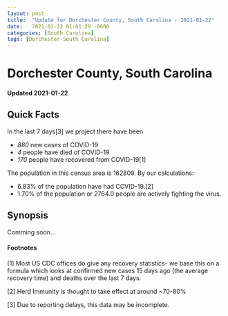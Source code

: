 ```yaml
---
layout: post
title:  "Update for Dorchester County, South Carolina - 2021-01-22"
date:   2021-01-22 01:01:29 -0600
categories: [South Carolina]
tags: [Dorchester-South Carolina]
---
```


# Dorchester County, South Carolina
#### Updated 2021-01-22

## Quick Facts

In the last 7 days[3] we project there have been
- *880* new cases of COVID-19
- *4* people have died of COVID-19
- *170* people have recovered from COVID-19[1]

The population in this census area is 162809. By our calculations:
- 6.83% of the population have had COVID-19.[2]
- 1.70% of the population or 2764.0 people are actively fighting the virus.

## Synopsis

Comming soon...


#### Footnotes

[1] Most US CDC offices do give any recovery statistics- we base this on a formula which looks at confirmed new cases
15 days ago (the average recovery time) and deaths over the last 7 days.

[2] Herd Immunity is thought to take effect at around ~70-80%

[3] Due to reporting delays, this data may be incomplete.
 
    